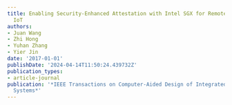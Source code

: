 ```yaml
---
title: Enabling Security-Enhanced Attestation with Intel SGX for Remote Terminal and
  IoT
authors:
- Juan Wang
- Zhi Hong
- Yuhan Zhang
- Yier Jin
date: '2017-01-01'
publishDate: '2024-04-14T11:50:24.439732Z'
publication_types:
- article-journal
publication: '*IEEE Transactions on Computer-Aided Design of Integrated Circuits and
  Systems*'
---
```

